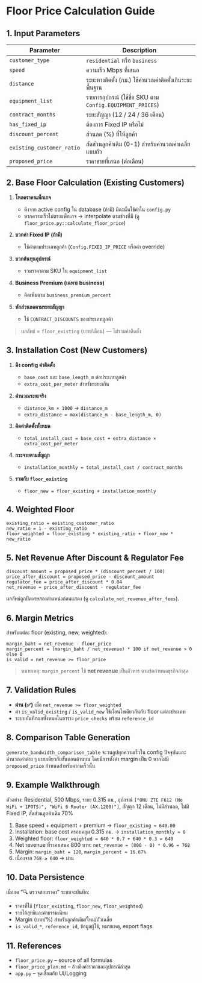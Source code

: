 # Floor Price Calculation Guide

## 1. Input Parameters

| Parameter | Description |
| --- | --- |
| `customer_type` | `residential` หรือ `business` |
| `speed` | ความเร็ว Mbps ที่เสนอ |
| `distance` | ระยะทางติดตั้ง (กม.) ใช้คำนวณค่าติดตั้งเกินระยะพื้นฐาน |
| `equipment_list` | รายการอุปกรณ์ (ใช้ชื่อ SKU ตาม `Config.EQUIPMENT_PRICES`) |
| `contract_months` | ระยะสัญญา (12 / 24 / 36 เดือน) |
| `has_fixed_ip` | ต้องการ Fixed IP หรือไม่ |
| `discount_percent` | ส่วนลด (%) ที่ให้ลูกค้า |
| `existing_customer_ratio` | สัดส่วนลูกค้าเดิม (0-1) สำหรับคำนวณค่าเฉลี่ยแบบถัว |
| `proposed_price` | ราคาขายที่เสนอ (ต่อเดือน) |

## 2. Base Floor Calculation (Existing Customers)

1. **โหลดราคาแพ็กเกจ**
   - ดึงจาก active config ใน database (ถ้ามี) มิฉะนั้นใช้ค่าใน `config.py`
   - หากความเร็วไม่ตรงแพ็กเกจ → interpolate ตามช่วงที่มี (ดู `floor_price.py::calculate_floor_price`)

2. **บวกค่า Fixed IP (ถ้ามี)**
   - ใช้ค่าตามประเภทลูกค้า (`Config.FIXED_IP_PRICE` หรือค่า override)

3. **บวกต้นทุนอุปกรณ์**
   - รวมราคาตาม SKU ใน `equipment_list`

4. **Business Premium (เฉพาะ business)**
   - คิดเพิ่มตาม `business_premium_percent`

5. **หักส่วนลดตามระยะสัญญา**
   - ใช้ `CONTRACT_DISCOUNTS` ของประเภทลูกค้า

> ผลลัพธ์ = `floor_existing` (บาท/เดือน) — ไม่รวมค่าติดตั้ง

## 3. Installation Cost (New Customers)

1. **ดึง config ค่าติดตั้ง**
   - `base_cost` และ `base_length_m` ต่อประเภทลูกค้า
   - `extra_cost_per_meter` สำหรับระยะเกิน

2. **คำนวณระยะจริง**
   - `distance_km × 1000` → `distance_m`
   - `extra_distance = max(distance_m - base_length_m, 0)`

3. **คิดค่าติดตั้งทั้งหมด**
   - `total_install_cost = base_cost + extra_distance × extra_cost_per_meter`

4. **กระจายตามสัญญา**
   - `installation_monthly = total_install_cost / contract_months`

5. **รวมกับ `floor_existing`**
   - `floor_new = floor_existing + installation_monthly`

## 4. Weighted Floor

```
existing_ratio = existing_customer_ratio
new_ratio = 1 - existing_ratio
floor_weighted = floor_existing * existing_ratio + floor_new * new_ratio
```

## 5. Net Revenue After Discount & Regulator Fee

```
discount_amount = proposed_price * (discount_percent / 100)
price_after_discount = proposed_price - discount_amount
regulator_fee = price_after_discount * 0.04
net_revenue = price_after_discount - regulator_fee
```

ผลลัพธ์ถูกปัดเศษสองตำแหน่งก่อนแสดง (ดู `calculate_net_revenue_after_fees`).

## 6. Margin Metrics

สำหรับแต่ละ floor (existing, new, weighted):

```
margin_baht = net_revenue - floor_price
margin_percent = (margin_baht / net_revenue) * 100 if net_revenue > 0 else 0
is_valid = net_revenue >= floor_price
```

> หมายเหตุ: `margin_percent` ใช้ **net revenue** เป็นตัวหาร ตามข้อกำหนดธุรกิจล่าสุด

## 7. Validation Rules

- **ผ่าน (✅)** เมื่อ `net_revenue >= floor_weighted`
- ค่า `is_valid_existing` / `is_valid_new` ใช้เงื่อนไขเดียวกันกับ floor แต่ละประเภท
- ระบบบันทึกผลทั้งหมดในตาราง `price_checks` พร้อม `reference_id`

## 8. Comparison Table Generation

`generate_bandwidth_comparison_table` จะวนลูปทุกความเร็วใน config ปัจจุบันและคำนวณค่าต่าง ๆ แบบเดียวกับขั้นตอนด้านบน โดยมีการตั้งค่า margin เป็น 0 หากไม่มี `proposed_price` กำหนดสำหรับความเร็วนั้น

## 9. Example Walkthrough

ตัวอย่าง: Residential, 500 Mbps, ระยะ 0.315 กม., อุปกรณ์ `["ONU ZTE F612 (No WiFi + 1POTS)", "WiFi 6 Router (AX.1200)"]`, สัญญา 12 เดือน, ไม่มีส่วนลด, ไม่มี Fixed IP, สัดส่วนลูกค้าเดิม 70%

1. Base speed + equipment + premium → `floor_existing ≈ 640.00`
2. Installation: base cost ครอบคลุม 0.315 กม. → `installation_monthly ≈ 0`
3. Weighted floor: `floor_weighted = 640 * 0.7 + 640 * 0.3 = 640`
4. Net revenue ที่ราคาเสนอ 800 บาท: `net_revenue = (800 - 0) * 0.96 = 768`
5. Margin: `margin_baht = 128`, `margin_percent ≈ 16.67%`
6. เนื่องจาก `768 ≥ 640` → ผ่าน

## 10. Data Persistence

เมื่อกด “🔍 ตรวจสอบราคา” ระบบจะบันทึก:
- ราคาที่ใช้ (`floor_existing`, `floor_new`, `floor_weighted`)
- รายได้สุทธิและค่าธรรมเนียม
- Margin (บาท/%) สำหรับลูกค้าเดิม/ใหม่/ถัวเฉลี่ย
- `is_valid_*`, `reference_id`, ข้อมูลผู้ใช้, หมายเหตุ, export flags

## 11. References

- `floor_price.py` – source of all formulas
- `floor_price_plan.md` – อ้างอิงค่าราคาและอุปกรณ์ล่าสุด
- `app.py` – จุดเชื่อมกับ UI/Logging
